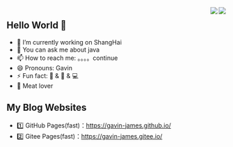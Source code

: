 <a href="https://github.com/Small-market/">
  <img align="right" src="https://github-readme-stats.vercel.app/api?username=Small-market&theme=algolia&count_private=true&show_icons=true" />
</a>

<a href="https://github.com/Small-market/">
  <img align="right" src="https://github-readme-stats.vercel.app/api/top-langs/?username=Small-market&layout=compact" />
</a>

## Hello World 👋

- 🔭 I’m currently working on ShangHai
- 💬 You can ask me about java
- 📫 How to reach me: 。。。。continue
- 😄 Pronouns: Gavin
- ⚡ Fun fact: 🏀 & 🏃‍ & 💻
- :meat_on_bone: Meat lover
  
## My Blog Websites

- 1️⃣ GitHub Pages(fast)：<https://gavin-james.github.io/>
- 2️⃣ Gitee Pages(fast)：<https://gavin-james.gitee.io/>
